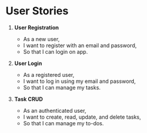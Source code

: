 # User Stories

1. **User Registration**
   - As a new user,
   - I want to register with an email and password,
   - So that I can login on app.

2. **User Login**
   - As a registered user,
   - I want to log in using my email and password,
   - So that I can manage my tasks.

3. **Task CRUD**
   - As an authenticated user,
   - I want to create, read, update, and delete tasks,
   - So that I can manage my to-dos.